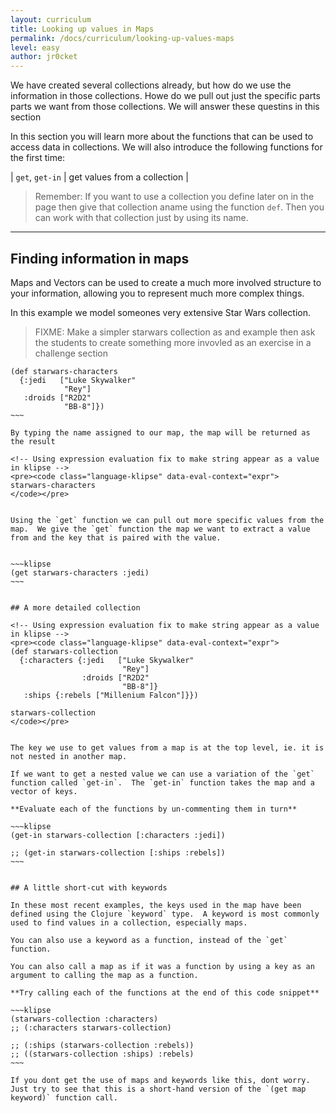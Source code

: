```yaml
---
layout: curriculum
title: Looking up values in Maps
permalink: /docs/curriculum/looking-up-values-maps
level: easy
author: jr0cket
---
```


We have created several collections already, but how do we use the information in those collections.  Howe do we pull out just the specific parts parts we want from those collections.  We will answer these questins in this section

In this section you will learn more about the functions that can be used to access data in collections.  We will also introduce the following functions for the first time:

| `get`, `get-in` | get values from a collection |

> Remember:  If you want to use a collection you define later on in the page then give that collection aname using the function `def`.  Then you can work with that collection just by using its name.

<hr />

## Finding information in maps

Maps and Vectors can be used to create a much more involved structure to your information, allowing you to represent much more complex things.

In this example we model someones very extensive Star Wars collection.

> FIXME:  Make a simpler starwars collection as and example then ask the students to create something more invovled as an exercise in a challenge section

~~~~klipse
(def starwars-characters
  {:jedi   ["Luke Skywalker"
            "Rey"]
   :droids ["R2D2"
            "BB-8"]})
~~~

By typing the name assigned to our map, the map will be returned as the result

<!-- Using expression evaluation fix to make string appear as a value in klipse -->
<pre><code class="language-klipse" data-eval-context="expr">
starwars-characters
</code></pre>


Using the `get` function we can pull out more specific values from the map.  We give the `get` function the map we want to extract a value from and the key that is paired with the value.


~~~klipse
(get starwars-characters :jedi)
~~~


## A more detailed collection

<!-- Using expression evaluation fix to make string appear as a value in klipse -->
<pre><code class="language-klipse" data-eval-context="expr">
(def starwars-collection
  {:characters {:jedi   ["Luke Skywalker"
                         "Rey"]
                :droids ["R2D2"
                         "BB-8"]}
   :ships {:rebels ["Millenium Falcon"]}})

starwars-collection
</code></pre>


The key we use to get values from a map is at the top level, ie. it is not nested in another map.

If we want to get a nested value we can use a variation of the `get` function called `get-in`.  The `get-in` function takes the map and a vector of keys.

**Evaluate each of the functions by un-commenting them in turn**

~~~klipse
(get-in starwars-collection [:characters :jedi])

;; (get-in starwars-collection [:ships :rebels])
~~~


## A little short-cut with keywords

In these most recent examples, the keys used in the map have been defined using the Clojure `keyword` type.  A keyword is most commonly used to find values in a collection, especially maps.

You can also use a keyword as a function, instead of the `get` function.

You can also call a map as if it was a function by using a key as an argument to calling the map as a function.

**Try calling each of the functions at the end of this code snippet**

~~~klipse
(starwars-collection :characters)
;; (:characters starwars-collection)

;; (:ships (starwars-collection :rebels))
;; ((starwars-collection :ships) :rebels)
~~~

If you dont get the use of maps and keywords like this, dont worry.  Just try to see that this is a short-hand version of the `(get map keyword)` function call.
